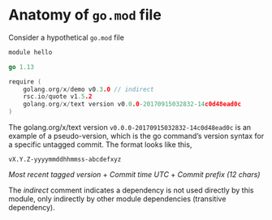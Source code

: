 # Anatomy of `go.mod` file


Consider a hypothetical `go.mod` file

```go
module hello

go 1.13

require (
    golang.org/x/demo v0.3.0 // indirect
    rsc.io/quote v1.5.2
    golang.org/x/text version v0.0.0-20170915032832-14c0d48ead0c
)
```

The golang.org/x/text version `v0.0.0-20170915032832-14c0d48ead0c` is an example of a pseudo-version, which is the go command’s version syntax for a specific untagged commit.
The format looks like this,

`vX.Y.Z-yyyymmddhhmmss-abcdefxyz`

*Most recent tagged version* + *Commit time UTC* + *Commit prefix (12 chars)*

The _indirect_ comment indicates a dependency is not used directly by this module, only indirectly by other module dependencies (transitive dependency).
